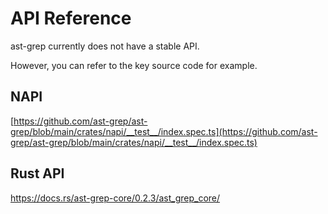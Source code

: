 # API Reference

ast-grep currently does not have a stable API.

However, you can refer to the key source code for example.

## NAPI

[https://github.com/ast-grep/ast-grep/blob/main/crates/napi/__test__/index.spec.ts](https://github.com/ast-grep/ast-grep/blob/main/crates/napi/__test__/index.spec.ts)

## Rust API

https://docs.rs/ast-grep-core/0.2.3/ast_grep_core/
